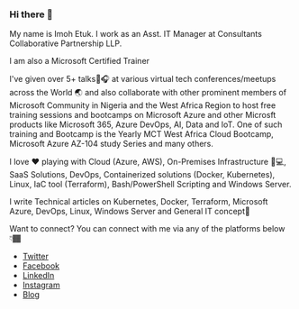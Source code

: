 ### Hi there 👋
My name is Imoh Etuk. I work as an Asst. IT Manager at Consultants Collaborative Partnership LLP.

I am also a Microsoft Certified Trainer

I've given over 5+ talks🎤🎧 at various virtual tech conferences/meetups across the World 🌏 and also collaborate with other prominent members of Microsoft Community in Nigeria and the West Africa Region to host free training sessions and bootcamps on Microsoft Azure and other Microsft products like Microsoft 365, Azure DevOps, AI, Data and IoT. One of such training and Bootcamp is the Yearly MCT West Africa Cloud Bootcamp, Microsoft Azure AZ-104 study Series and many others.

I love ❤️ playing with Cloud (Azure, AWS), On-Premises Infrastructure 🎥💻, SaaS Solutions, DevOps, Containerized solutions (Docker, Kubernetes), Linux, IaC tool (Terraform), Bash/PowerShell Scripting and Windows Server.

I write Technical articles on Kubernetes, Docker, Terraform, Microsoft Azure, DevOps, Linux, Windows Server and General IT concept🎉

Want to connect?
You can connect with me via any of the platforms below 👇🏾

* [Twitter](https://twitter.com/iamrealimoh)
* [Facebook](https://facebook.com/iamrealimoh)
* [LinkedIn](https://www.linkedin.com/in/etukimoh/)
* [Instagram](https://instagram.com/imohweb)
* [Blog](https://techdirectarchive.com/author/iamrealimoh1/)
  

